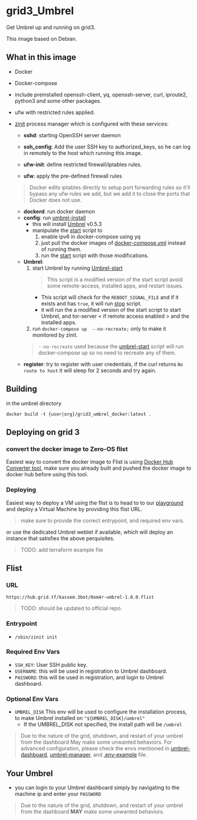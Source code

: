 # grid3_Umbrel

Get Umbrel up and running on grid3.

This image based on Debian.

## What in this image

- Docker
- Docker-compose
- include preinstalled openssh-client, yq, openssh-server, curl, iproute2, python3 and some other packages.
- ufw with restricted rules applied.
- [zinit](https://github.com/threefoldtech/zinit) process manager which is configured with these services:

  - **sshd**: starting OpenSSH server daemon
  - **ssh_config**: Add the user SSH key to authorized_keys, so he can log in remotely to the host which running this image.

  - **ufw-init**: define restricted firewall/iptables rules.
  - **ufw**: apply the pre-defined firewall rules
  > Docker edits iptables directly to setup port forwarding rules so it'll bypass any ufw rules we add, but we add it to close the ports that Docker does not use.
  - **dockerd**: run docker daemon
  - **config**: run [umbrel-install](./scripts/umbrel-install.sh)
    - this will install [Umbrel](https://github.com/getumbrel/umbrel) v0.5.3
    - manipulate the [start](https://github.com/getumbrel/umbrel/blob/master/scripts/start) script to
      1. enable ipv6 in docker-compose using yq
      2. just pull the docker images of [docker-compose.yml](https://github.com/getumbrel/umbrel/blob/master/docker-compose.yml) instead of running them.
      3. run the [start](https://github.com/getumbrel/umbrel/blob/master/scripts/start) script with those modifications.
  - **Umbrel**:
    1. start Umbrel by running [Umbrel-start](./scripts/umbrel-start.sh)
        > This script is a modified version of the start script avoid some remote-access, installed apps, and restart issues.
        - This script will check for the `REBOOT_SIGNAL_FILE` and if it exists and has `true`, it will run [stop](https://github.com/getumbrel/umbrel/blob/master/scripts/stop) script.
        - it will run the a modified version of the start script to start Umbrel, and tor-server < if remote access enabled > and the installed apps.
    2. run `docker-compose up  --no-recreate;` only to make it monitored by zinit.
      > `--no-recreate` used because the [umbrel-start](./scripts/umbrel-start.sh) script will run docker-compose up so no need to recreate any of them.
  - **register**: try to register with user credentials, if the curl returns `No route to host` it will sleep for 2 seconds and try again.

## Building

in the umbrel directory

`docker build -t {user|org}/grid3_umbrel_docker:latest .`

## Deploying on grid 3

### convert the docker image to Zero-OS flist

Easiest way to convert the docker image to Flist is using [Docker Hub Converter tool](https://hub.grid.tf/docker-convert), make sure you already built and pushed the docker image to docker hub before using this tool.

### Deploying

Easiest way to deploy a VM using the flist is to head to to our [playground](https://play.grid.tf) and deploy a Virtual Machine by providing this flist URL.

> make sure to provide the correct entrypoint, and required env vars.

or use the dedicated Umbrel weblet if available, which will deploy an instance that satisfies the above perquisites.

> TODO: add terraform example file

## Flist

### URL

````
https://hub.grid.tf/kassem.3bot/0om4r-umbrel-1.0.0.flist
````

> TODO: should be updated to official repo.

### Entrypoint

- `/sbin/zinit init`

### Required Env Vars

- `SSH_KEY`: User SSH public key.
- `USERNAME`: this will be used in registration to Umbrel dashboard.
- `PASSWORD`: this will be used in registration, and login to Umbrel dashboard.

### Optional Env Vars

- `UMBREL_DISK`
  This env will be used to configure the installation process, to make Umbrel installed on `"${UMBREL_DISK}/umbrel"`
  - If the UMBREL_DISK not specified, the install path will be `/umbrel`
> Due to the nature of the grid, shutdown, and restart of your umbrel from the dashboard May make some unwanted behaviors.
For advanced configuration, please check the envs mentioned in [umbrel-dashboard](https://github.com/getumbrel/umbrel-dashboard), [umbrel-manager](https://github.com/getumbrel/umbrel-manager), and [.env-example](https://github.com/getumbrel/umbrel/blob/master/templates/.env-sample) file.

## Your Umbrel
- you can login to your Umbrel dashboard simply by navigating to the machine ip and enter your `PASSWORD`
> Due to the nature of the grid, shutdown, and restart of your umbrel from the dashboard **MAY** make some unwanted behaviors.
